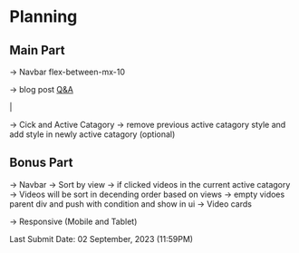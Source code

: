 # Planning

## Main Part

-> Navbar flex-between-mx-10

<!-- -> [Logo](./src/assets/logo/Logo.png) -->
<!-- -> Sort by view (button) -->
<!-- -> Blog(button)-> blog.html -->

-> blog post [Q&A](./Readme.md)
<!-- -> Video Catagory buttons (default:4) -> Dynamic -->
<!-- -> (All, Music, Comedy, Drawing) -->
<!-- -> All -> Active(by default) -> Fetch->Load->Show -> in window.load -->
<!-- -> No of Videos per line: 4 -->
<!-- -> Thumbnail can be automatically change from the API -->
<!-- -> User logo -> Vido Title -> Username-> blue tick -> Views -> All Dynamic from the API -->
|
<!-- |-> If not found (hidden) -->
<!-- -> If any of the catagory does not found data in the api it will show a message in the middle of the screen -->
<!-- message -> ("Oops!!Sorry, There is no content here) -->
-> Cick and Active Catagory -> remove previous active catagory style and add style in newly active catagory (optional)

## Bonus Part

-> Navbar
-> Sort by view
-> if clicked videos in the current active catagory
-> Videos will be sort in decending order based on views
-> empty vidoes parent div and push with condition and show in ui
-> Video cards
<!-- -> video api has posted date (whitish) - with background color (darkish) -->
<!-- -> if not found (hidden) -->
<!-- ->else if found -->
<!-- -> data is in seconds - have to convert to `(a)hrs and (b)mins ago` -->
<!-- -> the show bottom-right corner of video card -->
-> Responsive (Mobile and Tablet)

Last Submit Date: 02 September, 2023 (11:59PM)
